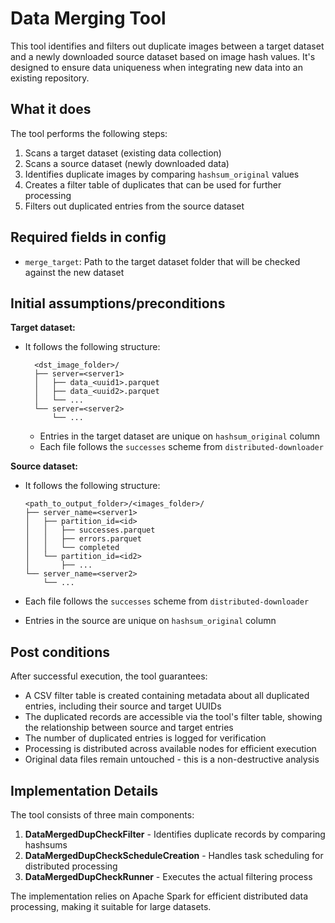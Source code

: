 # Data Merging Tool

This tool identifies and filters out duplicate images between a target dataset and a newly downloaded source dataset
based on image hash values. It's designed to ensure data uniqueness when integrating new data into an existing
repository.

## What it does

The tool performs the following steps:

1. Scans a target dataset (existing data collection)
2. Scans a source dataset (newly downloaded data)
3. Identifies duplicate images by comparing `hashsum_original` values
4. Creates a filter table of duplicates that can be used for further processing
5. Filters out duplicated entries from the source dataset

## Required fields in config

- `merge_target`: Path to the target dataset folder that will be checked against the new dataset

## Initial assumptions/preconditions

**Target dataset:**

- It follows the following structure:

  ```
    <dst_image_folder>/
    ├── server=<server1>
    │   ├── data_<uuid1>.parquet
    │   ├── data_<uuid2>.parquet
    │   └── ...
    └── server=<server2>
        └── ...
    ```
  
    - Entries in the target dataset are unique on `hashsum_original` column
    - Each file follows the `successes` scheme from `distributed-downloader`

**Source dataset:**

- It follows the following structure:

  ```
  <path_to_output_folder>/<images_folder>/
  ├── server_name=<server1>
  │   ├── partition_id=<id>
  │   │   ├── successes.parquet
  │   │   ├── errors.parquet
  │   │   └── completed
  │   └── partition_id=<id2>
  │       ├── ...
  └── server_name=<server2>
      └── ...
  ```

- Each file follows the `successes` scheme from `distributed-downloader`
- Entries in the source are unique on `hashsum_original` column

## Post conditions

After successful execution, the tool guarantees:

- A CSV filter table is created containing metadata about all duplicated entries, including their source and target
  UUIDs
- The duplicated records are accessible via the tool's filter table, showing the relationship between source and target
  entries
- The number of duplicated entries is logged for verification
- Processing is distributed across available nodes for efficient execution
- Original data files remain untouched - this is a non-destructive analysis

## Implementation Details

The tool consists of three main components:

1. **DataMergedDupCheckFilter** - Identifies duplicate records by comparing hashsums
2. **DataMergedDupCheckScheduleCreation** - Handles task scheduling for distributed processing
3. **DataMergedDupCheckRunner** - Executes the actual filtering process

The implementation relies on Apache Spark for efficient distributed data processing, making it suitable for large
datasets.
